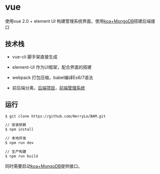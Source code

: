 # vue

使用vue 2.0 + element UI 构建管理系统界面，使用[koa+MongoDB](https://github.com/HerryLo/koa-mongoDB.git)搭建后端接口

## 技术栈
  * vue-cli 脚手架直接生成
  
  * element-UI 作为UI框架，配合界面的搭建
  
  * webpack 打包压缩，babel编译Es6/7语法
  
  * 前后端分离，[后端项目](https://github.com/HerryLo/koa-mongoDB.git)，[前端管理系统](https://github.com/HerryLo/vue-Bam)

## 运行

``` bash
$ git clone https://github.com/HerryLo/BAM.git

// 安装依赖
$ npm install 

// 本地开发
$ npm run dev 

// 生产构建
$ npm run build
```

同时需要启动[koa+MongoDB](https://github.com/HerryLo/koa-mongoDB.git)提供接口。

